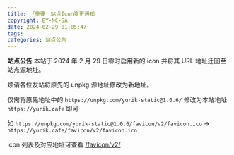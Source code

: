 ```yaml
---
title: 「重要」站点Icon变更通知
copyright: BY-NC-SA
date: 2024-02-29 01:05:47
tags:
categories: 站点公告
---
```


**站点公告** 本站于 2024 年 2 月 29 日零时启用新的 icon 并将其 URL 地址迁回至站点源地址。

烦请各位友站将原先的 unpkg 源地址修改为新地址。

仅需将原先地址中的 `https://unpkg.com/yurik-static@1.0.6/` 修改为本站地址 `https://yurik.cafe` 即可

如 `https://unpkg.com/yurik-static@1.0.6/favicon/v2/favicon.ico` -> `https://yurik.cafe/favicon/v2/favicon.ico`

icon 列表及对应地址可查看 [/favicon/v2/](/favicon/v2/)
